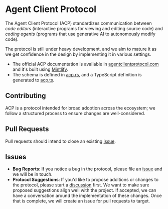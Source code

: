 # Agent Client Protocol

The Agent Client Protocol (ACP) standardizes communication between _code editors_ (interactive programs for viewing and editing source code) and _coding agents_ (programs that use generative AI to autonomously modify code).

The protocol is still under heavy development, and we aim to mature it as we get confidence in the design by implementing it in various settings.

- The official ACP documentation is available in [agentclientprotocol.com](https://agentclientprotocol.com/) and it's built using [Mintlify](http://mintlify.com/).
- The schema is defined in [acp.rs](./rust/acp.rs), and a TypeScript definition is generated to [acp.ts](./typescript/acp.ts).

## Contributing

ACP is a protocol intended for broad adoption across the ecosystem; we follow a structured process to ensure changes are well-considered.

## Pull Requests

Pull requests should intend to close an existing [issue](https://github.com/zed-industries/agent-client-protocol/issues).

## Issues

- **Bug Reports**: If you notice a bug in the protocol, please file an [issue](https://github.com/zed-industries/agent-client-protocol/issues/new?template=05_bug_report.yml) and we will be in touch.
- **Protocol Suggestions**: If you'd like to propose additions or changes to the protocol, please start a [discussion](https://github.com/zed-industries/agent-client-protocol/discussions/categories/protocol-suggestions) first. We want to make sure proposed suggestions align well with the project. If accepted, we can have a conversation around the implementation of these changes. Once that is complete, we will create an issue for pull requests to target.
